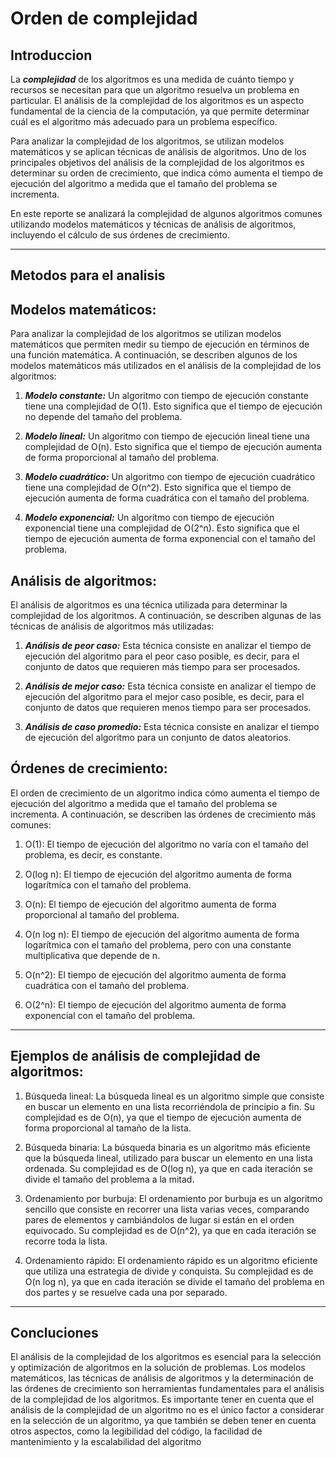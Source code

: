# Orden de complejidad
## Introduccion

La ***complejidad*** de los algoritmos es una medida de cuánto tiempo y recursos se necesitan para que un algoritmo resuelva un problema en particular. El análisis de la complejidad de los algoritmos es un aspecto fundamental de la ciencia de la computación, ya que permite determinar cuál es el algoritmo más adecuado para un problema específico.

Para analizar la complejidad de los algoritmos, se utilizan modelos matemáticos y se aplican técnicas de análisis de algoritmos. Uno de los principales objetivos del análisis de la complejidad de los algoritmos es determinar su orden de crecimiento, que indica cómo aumenta el tiempo de ejecución del algoritmo a medida que el tamaño del problema se incrementa.

En este reporte se analizará la complejidad de algunos algoritmos comunes utilizando modelos matemáticos y técnicas de análisis de algoritmos, incluyendo el cálculo de sus órdenes de crecimiento.
_____
## Metodos para el analisis

## Modelos matemáticos:

Para analizar la complejidad de los algoritmos se utilizan modelos matemáticos que permiten medir su tiempo de ejecución en términos de una función matemática. A continuación, se describen algunos de los modelos matemáticos más utilizados en el análisis de la complejidad de los algoritmos:

1. ***Modelo constante:*** Un algoritmo con tiempo de ejecución constante tiene una complejidad de O(1). Esto significa que el tiempo de ejecución no depende del tamaño del problema.

2. ***Modelo lineal:*** Un algoritmo con tiempo de ejecución lineal tiene una complejidad de O(n). Esto significa que el tiempo de ejecución aumenta de forma proporcional al tamaño del problema.

3. ***Modelo cuadrático:*** Un algoritmo con tiempo de ejecución cuadrático tiene una complejidad de O(n^2). Esto significa que el tiempo de ejecución aumenta de forma cuadrática con el tamaño del problema.

4. ***Modelo exponencial:*** Un algoritmo con tiempo de ejecución exponencial tiene una complejidad de O(2^n). Esto significa que el tiempo de ejecución aumenta de forma exponencial con el tamaño del problema.

## Análisis de algoritmos:

El análisis de algoritmos es una técnica utilizada para determinar la complejidad de los algoritmos. A continuación, se describen algunas de las técnicas de análisis de algoritmos más utilizadas:

1. ***Análisis de peor caso:*** Esta técnica consiste en analizar el tiempo de ejecución del algoritmo para el peor caso posible, es decir, para el conjunto de datos que requieren más tiempo para ser procesados.

2. ***Análisis de mejor caso:*** Esta técnica consiste en analizar el tiempo de ejecución del algoritmo para el mejor caso posible, es decir, para el conjunto de datos que requieren menos tiempo para ser procesados.

3. ***Análisis de caso promedio:*** Esta técnica consiste en analizar el tiempo de ejecución del algoritmo para un conjunto de datos aleatorios.

## Órdenes de crecimiento:

El orden de crecimiento de un algoritmo indica cómo aumenta el tiempo de ejecución del algoritmo a medida que el tamaño del problema se incrementa. A continuación, se describen las órdenes de crecimiento más comunes:
1. O(1): El tiempo de ejecución del algoritmo no varía con el tamaño del problema, es decir, es constante.

2. O(log n): El tiempo de ejecución del algoritmo aumenta de forma logarítmica con el tamaño del problema.

3. O(n): El tiempo de ejecución del algoritmo aumenta de forma proporcional al tamaño del problema.

4. O(n log n): El tiempo de ejecución del algoritmo aumenta de forma logarítmica con el tamaño del problema, pero con una constante multiplicativa que depende de n.

5. O(n^2): El tiempo de ejecución del algoritmo aumenta de forma cuadrática con el tamaño del problema.

6. O(2^n): El tiempo de ejecución del algoritmo aumenta de forma exponencial con el tamaño del problema.
___
## Ejemplos de análisis de complejidad de algoritmos:

1. Búsqueda lineal: La búsqueda lineal es un algoritmo simple que consiste en buscar un elemento en una lista recorriéndola de principio a fin. Su complejidad es de O(n), ya que el tiempo de ejecución aumenta de forma proporcional al tamaño de la lista.

2. Búsqueda binaria: La búsqueda binaria es un algoritmo más eficiente que la búsqueda lineal, utilizado para buscar un elemento en una lista ordenada. Su complejidad es de O(log n), ya que en cada iteración se divide el tamaño del problema a la mitad.

3. Ordenamiento por burbuja: El ordenamiento por burbuja es un algoritmo sencillo que consiste en recorrer una lista varias veces, comparando pares de elementos y cambiándolos de lugar si están en el orden equivocado. Su complejidad es de O(n^2), ya que en cada iteración se recorre toda la lista.

4. Ordenamiento rápido: El ordenamiento rápido es un algoritmo eficiente que utiliza una estrategia de divide y conquista. Su complejidad es de O(n log n), ya que en cada iteración se divide el tamaño del problema en dos partes y se resuelve cada una por separado.
___
## Concluciones
El análisis de la complejidad de los algoritmos es esencial para la selección y optimización de algoritmos en la solución de problemas. Los modelos matemáticos, las técnicas de análisis de algoritmos y la determinación de las órdenes de crecimiento son herramientas fundamentales para el análisis de la complejidad de los algoritmos. Es importante tener en cuenta que el análisis de la complejidad de un algoritmo no es el único factor a considerar en la selección de un algoritmo, ya que también se deben tener en cuenta otros aspectos, como la legibilidad del código, la facilidad de mantenimiento y la escalabilidad del algoritmo